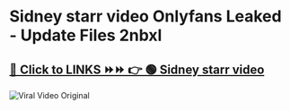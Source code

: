 
 # Sidney starr video Onlyfans Leaked - Update Files 2nbxl

## <h2><a href="https://clipsfans.com/Sidney_starr_video&ref=git">🔗 Click to LINKS ⏩⏩ 👉 🟢 Sidney starr video </a></h2>

<a href="https://clipsfans.com/Sidney_starr_video&ref=git" rel="nofollow" data-target="animated-image.originalLink"><img src="https://i.ibb.co.com/xMMVF88/686577567.gif" alt="Viral Video Original" style="max-width: 100%; display: inline-block;" data-target="animated-image.originalImage"></a>

